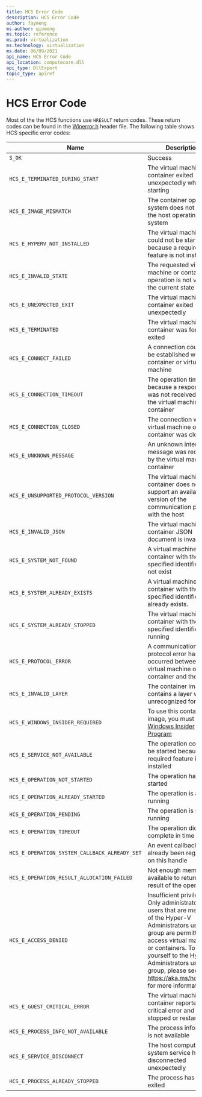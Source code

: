 ```yaml
---
title: HCS Error Code
description: HCS Error Code
author: faymeng
ms.author: qiumeng
ms.topic: reference
ms.prod: virtualization
ms.technology: virtualization
ms.date: 06/09/2021
api_name: HCS Error Code
api_location: computecore.dll
api_type: DllExport
topic_type: apiref
---
```

# HCS Error Code

Most of the the HCS functions use `HRESULT` return codes. These return codes can be found in the [Winerror.h](https://docs.microsoft.com/en-us/windows/win32/api/winerror/) header file. The following table shows HCS specific error codes:



|Name|Description|Value|
|---|---|---|
|`S_OK`|Success|`0x00000000`|
|`HCS_E_TERMINATED_DURING_START`|The virtual machine or container exited unexpectedly while starting|`0x80370100`|
|`HCS_E_IMAGE_MISMATCH`|The container operating system does not match the host operating system|`0x80370101`|
|`HCS_E_HYPERV_NOT_INSTALLED`|The virtual machine could not be started because a required feature is not installed|`0x80370102`|
|`HCS_E_INVALID_STATE`|The requested virtual machine or container operation is not valid in the current state|`0x80370105`|
|`HCS_E_UNEXPECTED_EXIT`|The virtual machine or container exited unexpectedly|`0x80370106`|
|`HCS_E_TERMINATED`|The virtual machine or container was forcefully exited|`0x80370107`|
|`HCS_E_CONNECT_FAILED`|A connection could not be established with the container or virtual machine|`0x80370108`|
|`HCS_E_CONNECTION_TIMEOUT`|The operation timed out because a response was not received from the virtual machine or container|`0x80370109`|
|`HCS_E_CONNECTION_CLOSED`|The connection with the virtual machine or container was closed|`0x8037010A`|
|`HCS_E_UNKNOWN_MESSAGE`|An unknown internal message was received by the virtual machine or container|`0x8037010B`|
|`HCS_E_UNSUPPORTED_PROTOCOL_VERSION`|The virtual machine or container does not support an available version of the communication protocol with the host|`0x8037010C`|
|`HCS_E_INVALID_JSON`|The virtual machine or container JSON document is invalid|`0x8037010D`|
|`HCS_E_SYSTEM_NOT_FOUND`|A virtual machine or container with the specified identifier does not exist|`0x8037010E`|
|`HCS_E_SYSTEM_ALREADY_EXISTS`|A virtual machine or container with the specified identifier already exists.|`0x8037010F`|
|`HCS_E_SYSTEM_ALREADY_STOPPED`|The virtual machine or container with the specified identifier is not running|`0x80370110`|
|`HCS_E_PROTOCOL_ERROR`|A communication protocol error has occurred between the virtual machine or container and the host|`0x80370111`|
|`HCS_E_INVALID_LAYER`|The container image contains a layer with an unrecognized format|`0x80370112`|
|`HCS_E_WINDOWS_INSIDER_REQUIRED`|To use this container image, you must join [the Windows Insider Program](https://go.microsoft.com/fwlink/?linkid=850659)|`0x80370113`|
|`HCS_E_SERVICE_NOT_AVAILABLE`|The operation could not be started because a required feature is not installed|`0x80370114`|
|`HCS_E_OPERATION_NOT_STARTED`|The operation has not started|`0x80370115`|
|`HCS_E_OPERATION_ALREADY_STARTED`|The operation is already running|`0x80370116`|
|`HCS_E_OPERATION_PENDING`|The operation is still running|`0x80370117`|
|`HCS_E_OPERATION_TIMEOUT`|The operation did not complete in time|`0x80370118`|
|`HCS_E_OPERATION_SYSTEM_CALLBACK_ALREADY_SET`|An event callback has already been registered on this handle|`0x80370119`|
|`HCS_E_OPERATION_RESULT_ALLOCATION_FAILED`|Not enough memory available to return the result of the operation|`0x8037011A`|
|`HCS_E_ACCESS_DENIED`|Insufficient privileges. Only administrators or users that are members of the Hyper-V Administrators user group are permitted to access virtual machines or containers. To add yourself to the Hyper-V Administrators user group, please see https://aka.ms/hcsadmin for more information.|`0x8037011B`|
|`HCS_E_GUEST_CRITICAL_ERROR`|The virtual machine or container reported a critical error and was stopped or restarted|`0x8037011C`|
|`HCS_E_PROCESS_INFO_NOT_AVAILABLE`|The process information is not available|`0x8037011D`|
|`HCS_E_SERVICE_DISCONNECT`|The host compute system service has disconnected unexpectedly|`0x8037011E`|
|`HCS_E_PROCESS_ALREADY_STOPPED`|The process has already exited|`0x8037011F`|